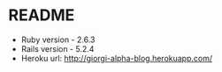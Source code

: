 # README


* Ruby version - 2.6.3
* Rails version - 5.2.4
* Heroku url: http://giorgi-alpha-blog.herokuapp.com/
